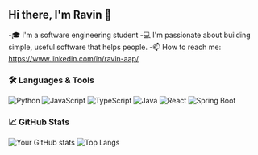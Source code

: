 ## Hi there, I'm Ravin 👋

-🎓 I'm a software engineering student 
-💻 I'm passionate about building simple, useful software that helps people.
-📫 How to reach me: https://www.linkedin.com/in/ravin-aap/

### 🛠️ Languages & Tools
![Python](https://img.shields.io/badge/-Python-333333?style=flat&logo=python)
![JavaScript](https://img.shields.io/badge/-JavaScript-333333?style=flat&logo=javascript)
![TypeScript](https://img.shields.io/badge/-TypeScript-333333?style=flat&logo=typescript)
![Java](https://img.shields.io/badge/-Java-333333?style=flat&logo=java)
![React](https://img.shields.io/badge/-React-333333?style=flat&logo=react)
![Spring Boot](https://img.shields.io/badge/-Spring%20Boot-333333?style=flat&logo=springboot)

### 📈 GitHub Stats
![Your GitHub stats](https://github-readme-stats.vercel.app/api?username=Ravin-A&show_icons=true&hide_title=true&hide=issues&theme=tokyonight)
![Top Langs](https://github-readme-stats.vercel.app/api/top-langs/?username=Ravin-A&layout=compact&theme=tokyonight)
